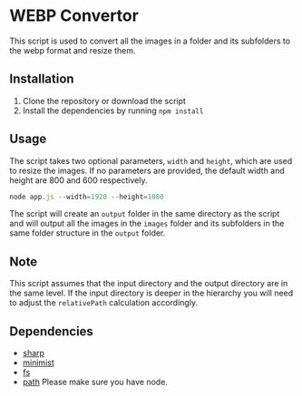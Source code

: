 # WEBP Convertor

This script is used to convert all the images in a folder and its subfolders to the webp format and resize them.

## Installation

1. Clone the repository or download the script
2. Install the dependencies by running `npm install`

## Usage

The script takes two optional parameters, `width` and `height`, which are used to resize the images. If no parameters are provided, the default width and height are 800 and 600 respectively.

```javascript
node app.js --width=1920 --height=1080
```

The script will create an `output` folder in the same directory as the script and will output all the images in the `images` folder and its subfolders in the same folder structure in the `output` folder.

## Note

This script assumes that the input directory and the output directory are in the same level. If the input directory is deeper in the hierarchy you will need to adjust the `relativePath` calculation accordingly.

## Dependencies

- [sharp](https://github.com/lovell/sharp)
- [minimist](https://github.com/substack/minimist)
- [fs](https://nodejs.org/api/fs.html)
- [path](https://nodejs.org/api/path.html)
  Please make sure you have node.
